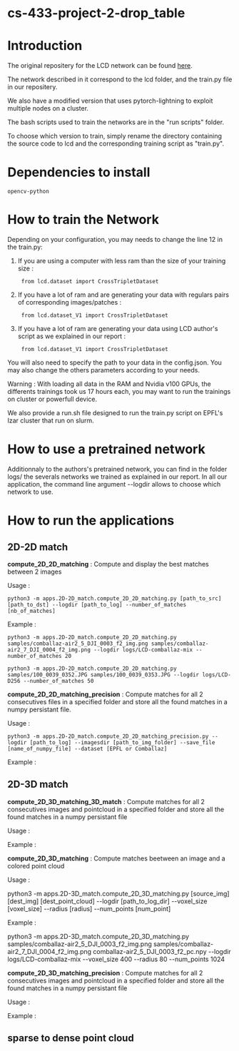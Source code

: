 # cs-433-project-2-drop_table

# Introduction

The original repositery for the LCD network can be found [here](https://github.com/hkust-vgd/lcd).

The network described in it correspond to the lcd folder, and the train.py file in our repositery.

We also have a modified version that uses pytorch-lightning to exploit multiple nodes on a cluster.

The bash scripts used to train the networks are in the "run scripts" folder.

To choose which version to train, simply rename the directory containing the source code to lcd and the corresponding training script as "train.py".

# Dependencies to install
	
	opencv-python

# How to train the Network

Depending on your configuration, you may needs to change the line 12 in the train.py:
1. If you are using a computer with less ram than the size of your training size :

        from lcd.dataset import CrossTripletDataset

2. If you have a lot of ram and are generating your data with regulars pairs of corresponding images/patches :

        from lcd.dataset_V1 import CrossTripletDataset

3. If you have a lot of ram are generating your data using LCD author's script as we explained in our report :

        from lcd.dataset_V1 import CrossTripletDataset

You will also need to specify the path to your data in the config.json.
You may also change the others parameters according to your needs.

Warning : With loading all data in the RAM and Nvidia v100 GPUs, the differents trainings took us 17 hours each, you may want to run the trainings on cluster or powerfull device.

We also provide a run.sh file designed to run the train.py script on EPFL's Izar cluster that run on slurm.

# How to use a pretrained network

Additionnaly to the authors's pretrained network, you can find in the folder logs/ the severals networks we trained as explained in our report. In all our application, the command line argument --logdir allows to choose which network to use.

# How to run the applications

## 2D-2D match
**compute_2D_2D_matching** : Compute and display the best matches between 2 images

Usage :
    
    python3 -m apps.2D-2D_match.compute_2D_2D_matching.py [path_to_src] [path_to_dst] --logdir [path_to_log] --number_of_matches [nb_of_matches]

Example :
    
    python3 -m apps.2D-2D_match.compute_2D_2D_matching.py samples/comballaz-air2_5_DJI_0003_f2_img.png samples/comballaz-air2_7_DJI_0004_f2_img.png --logdir logs/LCD-comballaz-mix --number_of_matches 20

    python3 -m apps.2D-2D_match.compute_2D_2D_matching.py samples/100_0039_0352.JPG samples/100_0039_0353.JPG --logdir logs/LCD-D256 --number_of_matches 50


**compute_2D_2D_matching_precision** : Compute matches for all 2 consecutives files in a specified folder and store all the found matches in a numpy persistant file.

Usage : 

    python3 -m apps.2D-2D_match.compute_2D_2D_matching_precision.py --logdir [path_to_log] --imagesdir [path_to_img_folder] --save_file [name_of_numpy_file] --dataset [EPFL or Comballaz]

Example : 

## 2D-3D match

**compute_2D_3D_matching_3D_match** : Compute matches for all 2 consecutives images and pointcloud in a specified folder and store all the found matches in a numpy persistant file

Usage :


Example :


**compute_2D_3D_matching** : Compute matches beetween an image and a colored point cloud

Usage :

python3 -m apps.2D-3D_match.compute_2D_3D_matching.py [source_img] [dest_img] [dest_point_cloud] --logdir [path_to_log_dir] --voxel_size [voxel_size] --radius [radius] --num_points [num_point]

Example :

python3 -m apps.2D-3D_match.compute_2D_3D_matching.py samples/comballaz-air2_5_DJI_0003_f2_img.png samples/comballaz-air2_7_DJI_0004_f2_img.png comballaz-air2_5_DJI_0003_f2_pc.npy --logdir logs/LCD-comballaz-mix --voxel_size 400 --radius 80 --num_points 1024


**compute_2D_3D_matching_precision** : Compute matches for all 2 consecutives images and pointcloud in a specified folder and store all the found matches in a numpy persistant file

Usage :



Example :


## sparse to dense point cloud
